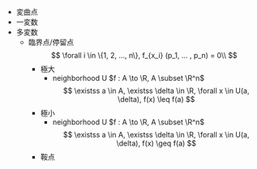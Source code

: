 - 変曲点
- 一変数
- 多変数
    - 臨界点/停留点
        $$ \forall i \in \{1, 2, ..., n\}, f_{x_i} (p_1, ... , p_n) = 0\\ $$
        - 極大
            - neighborhood U
            $f : A \to \R, A \subset \R^n$
            $$ \existss a \in A, \existss \delta \in \R, \forall x \in U(a, \delta), f(x) \leq f(a) $$
        - 極小
            - neighborhood U
            $f : A \to \R, A \subset \R^n$
            $$ \existss a \in A, \existss \delta \in \R, \forall x \in U(a, \delta), f(x) \geq f(a) $$
        - 鞍点
